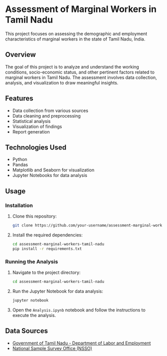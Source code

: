 # Assessment of Marginal Workers in Tamil Nadu

This project focuses on assessing the demographic and employment characteristics of marginal workers in the state of Tamil Nadu, India.

## Overview

The goal of this project is to analyze and understand the working conditions, socio-economic status, and other pertinent factors related to marginal workers in Tamil Nadu. The assessment involves data collection, analysis, and visualization to draw meaningful insights.

## Features

- Data collection from various sources
- Data cleaning and preprocessing
- Statistical analysis
- Visualization of findings
- Report generation

## Technologies Used

- Python
- Pandas
- Matplotlib and Seaborn for visualization
- Jupyter Notebooks for data analysis

## Usage

### Installation

1. Clone this repository:

    ```bash
    git clone https://github.com/your-username/assessment-marginal-workers-tamil-nadu.git
    ```

2. Install the required dependencies:

    ```bash
    cd assessment-marginal-workers-tamil-nadu
    pip install -r requirements.txt
    ```

### Running the Analysis

1. Navigate to the project directory:

    ```bash
    cd assessment-marginal-workers-tamil-nadu
    ```

2. Run the Jupyter Notebook for data analysis:

    ```bash
    jupyter notebook
    ```

3. Open the `Analysis.ipynb` notebook and follow the instructions to execute the analysis.

## Data Sources

- [Government of Tamil Nadu - Department of Labor and Employment](example-link)
- [National Sample Survey Office (NSSO)](example-link)


